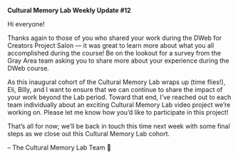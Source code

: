 **Cultural Memory Lab Weekly Update #12**

Hi everyone\!

Thanks again to those of you who shared your work during the DWeb for Creators Project Salon — it was great to learn more about what you all accomplished during the course\! Be on the lookout for a survey from the Gray Area team asking you to share more about your experience during the DWeb course. 

As this inaugural cohort of the Cultural Memory Lab wraps up (time flies\!), Eli, Billy, and I want to ensure that we can continue to share the impact of your work beyond the Lab period. Toward that end, I’ve reached out to each team individually about an exciting Cultural Memory Lab video project we’re working on. Please let me know how you’d like to participate in this project\!

That’s all for now; we’ll be back in touch this time next week with some final steps as we close out this Cultural Memory Lab cohort.

– The Cultural Memory Lab Team 💙
